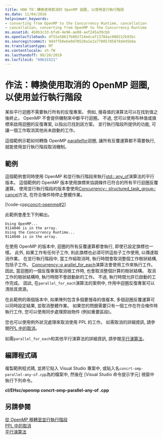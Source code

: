 ```yaml
---
title: HOW TO：轉換使用取消的 OpenMP 迴圈, 以使用並行執行階段
ms.date: 11/04/2016
helpviewer_keywords:
- converting from OpenMP to the Concurrency Runtime, cancellation
- cancellation, converting from OpenMP to the Concurrency Runtime
ms.assetid: 4b0b3c33-bfa9-4e96-ae08-aef245a39cbb
ms.openlocfilehash: df55a58617b802f24e4caf13784ac080222b93bc
ms.sourcegitcommit: 9d4ffb8e6e0d70520a1e1a77805785878d445b8a
ms.translationtype: MT
ms.contentlocale: zh-TW
ms.lasthandoff: 08/20/2019
ms.locfileid: "69631521"
---
```

# <a name="how-to-convert-an-openmp-loop-that-uses-cancellation-to-use-the-concurrency-runtime"></a>作法：轉換使用取消的 OpenMP 迴圈, 以使用並行執行階段

某些平行迴圈不需要執行所有的反復專案。 例如, 搜尋值的演算法可以在找到值之後終止。 OpenMP 不會提供機制來中斷平行迴圈。 不過, 您可以使用布林值或旗標來啟用迴圈的反復專案, 以指出已找到該方案。 並行執行階段所提供的功能, 可讓一個工作取消其他尚未啟動的工作。

這個範例示範如何轉換 OpenMP [parallel](../../parallel/concrt/how-to-use-parallel-invoke-to-write-a-parallel-sort-routine.md#parallel)[for](../../parallel/openmp/reference/for-openmp.md)迴圈, 讓所有反覆運算都不需要執行, 就能使用並行執行階段取消機制。

## <a name="example"></a>範例

這個範例會同時使用 OpenMP 和並行執行階段來執行[std:: any_of](../../standard-library/algorithm-functions.md#any_of)演算法的平行版本。 這個範例的 OpenMP 版本使用旗標來協調條件已符合的所有平行迴圈反覆運算。 使用並行執行階段的版本會使用[Concurrency:: structured_task_group:: cancel](reference/structured-task-group-class.md#cancel)方法, 在符合條件時停止整體作業。

[!code-cpp[concrt-openmp#2](../../parallel/concrt/codesnippet/cpp/convert-an-openmp-loop-that-uses-cancellation_1.cpp)]

此範例會產生下列輸出。

```Output
Using OpenMP...
9114046 is in the array.
Using the Concurrency Runtime...
9114046 is in the array.
```

在使用 OpenMP 的版本中, 迴圈的所有反覆運算都會執行, 即使已設定旗標也一樣。 此外, 如果工作有任何子工作, 則此旗標也必須可供這些子工作使用, 以傳達取消作業。 在並行執行階段中, 當工作組取消時, 執行時間會取消整個工作樹狀結構, 包括子工作。 [Concurrency::p arallel_for_each](reference/concurrency-namespace-functions.md#parallel_for_each)演算法會使用工作來執行工作。 因此, 當迴圈的一個反復專案取消根工作時, 也會取消整個計算的樹狀結構。 取消工作的樹狀結構時, 執行時間不會啟動新的工作。 不過, 執行時間允許已啟動的工作完成。 因此, 在`parallel_for_each`演算法的案例中, 作用中迴圈反復專案可以清除其資源。

在此範例的兩個版本中, 如果陣列包含多個要搜尋的值複本, 多個迴圈反覆運算可以同時設定結果, 並取消整體作業。 如果您的問題需要只有一個工作在符合條件時執行工作, 您可以使用同步處理原始物件 (例如重要區段)。

您也可以使用例外狀況處理來取消使用 PPL 的工作。 如需取消的詳細資訊, 請參閱[PPL 中的取消](cancellation-in-the-ppl.md)。

如需`parallel_for_each`和其他平行演算法的詳細資訊, 請參閱[平行演算法](../../parallel/concrt/parallel-algorithms.md)。

## <a name="compiling-the-code"></a>編譯程式碼

複製範例程式碼, 並將它貼入 Visual Studio 專案中, 或貼入名`concrt-omp-parallel-any-of.cpp`為的檔案中, 然後在 [Visual Studio 命令提示字元] 視窗中執行下列命令。

**cl/EHsc/openmp concrt-omp-parallel-any-of .cpp**

## <a name="see-also"></a>另請參閱

[從 OpenMP 移轉至並行執行階段](../../parallel/concrt/migrating-from-openmp-to-the-concurrency-runtime.md)<br/>
[PPL 中的取消](cancellation-in-the-ppl.md)<br/>
[平行演算法](../../parallel/concrt/parallel-algorithms.md)
